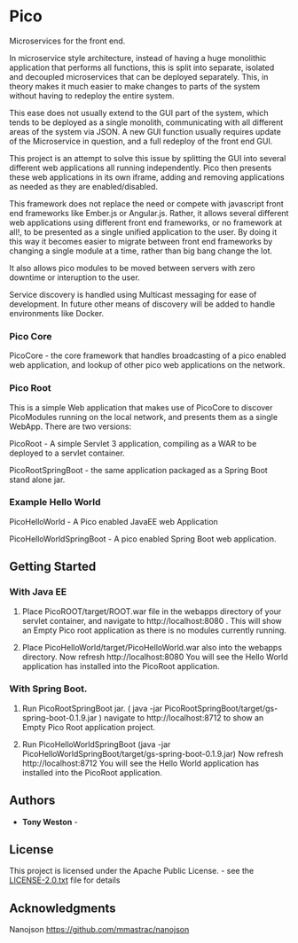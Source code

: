 # Pico 

Microservices for the front end. 

In microservice style architecture, instead of having a huge monolithic application that performs all functions, this is split into separate, isolated and decoupled microservices that can be deployed separately. This, in theory makes it much easier to make changes to parts of the system without having to redeploy the entire system.

This ease does not usually extend to the GUI part of the system, which tends to be deployed as a single monolith, communicating with all different areas of the system via JSON.  A new GUI function usually requires update of the Microservice in question, and a full redeploy of the front end GUI.


This project is an attempt to solve this issue by splitting the GUI into several different web applications all running independently. Pico then presents these web applications in its own iframe, adding and removing applications as needed as they are enabled/disabled.

This framework does not replace the need or compete with javascript front end frameworks like Ember.js or Angular.js.  Rather, it allows several different web applications using different front end frameworks, or no framework at all!,  to be presented as a single unified application to the user.  By doing it this way it becomes easier to migrate between front end frameworks by changing a single module at a time, rather than big bang change the lot.   

It also allows pico modules to be moved between servers with zero downtime or interuption to the user.

Service discovery is handled using Multicast messaging for ease of development. In future other means of discovery will be added to handle environments like Docker.


### Pico Core
PicoCore - the core framework that handles broadcasting of a pico enabled web application, and lookup of other pico web applications on the network.

### Pico Root
This is a simple Web application that makes use of PicoCore to discover PicoModules running on the local network, and presents them as a single WebApp. There are two versions:

PicoRoot - A simple Servlet 3 application, compiling as a WAR to be deployed to a servlet container.

PicoRootSpringBoot - the same application packaged as a Spring Boot stand alone jar.


### Example Hello World
PicoHelloWorld - A Pico enabled JavaEE web Application

PicoHelloWorldSpringBoot - A pico enabled Spring Boot web application.


## Getting Started

### With Java EE

1) Place PicoROOT/target/ROOT.war file in the webapps directory of your servlet container, and navigate to http://localhost:8080 . This will show an Empty Pico root application as there is no modules currently running.


2) Place PicoHelloWorld/target/PicoHelloWorld.war also into the webapps directory.    Now refresh http://localhost:8080   You will see the Hello World application has installed into the PicoRoot application.


### With Spring Boot.

1) Run PicoRootSpringBoot jar.  ( java -jar PicoRootSpringBoot/target/gs-spring-boot-0.1.9.jar )
navigate to http://localhost:8712 to show an Empty Pico Root application project.

2) Run PicoHelloWorldSpringBoot  (java -jar PicoHelloWorldSpringBoot/target/gs-spring-boot-0.1.9.jar)
Now refresh http://localhost:8712    You will see the Hello World application has installed into the PicoRoot application.


## Authors

* **Tony Weston** -


## License

This project is licensed under the Apache Public License. - see the [LICENSE-2.0.txt](LICENSE-2.0.txt) file for details

## Acknowledgments

Nanojson 
https://github.com/mmastrac/nanojson

